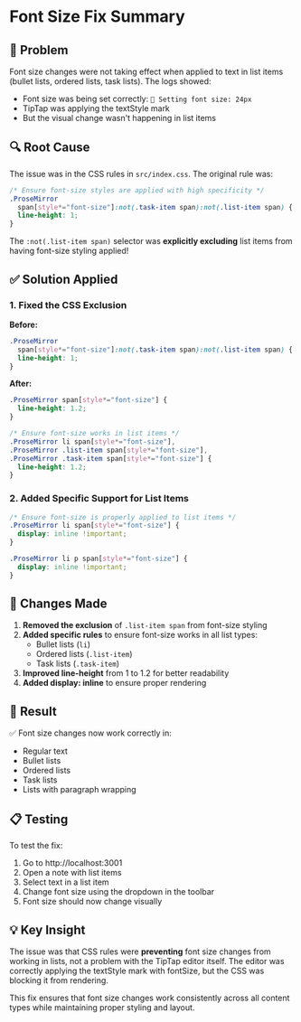 # Font Size Fix Summary

## 🎯 Problem

Font size changes were not taking effect when applied to text in list items (bullet lists, ordered lists, task lists). The logs showed:

- Font size was being set correctly: `📏 Setting font size: 24px`
- TipTap was applying the textStyle mark
- But the visual change wasn't happening in list items

## 🔍 Root Cause

The issue was in the CSS rules in `src/index.css`. The original rule was:

```css
/* Ensure font-size styles are applied with high specificity */
.ProseMirror
  span[style*="font-size"]:not(.task-item span):not(.list-item span) {
  line-height: 1;
}
```

The `:not(.list-item span)` selector was **explicitly excluding** list items from having font-size styling applied!

## ✅ Solution Applied

### 1. Fixed the CSS Exclusion

**Before:**

```css
.ProseMirror
  span[style*="font-size"]:not(.task-item span):not(.list-item span) {
  line-height: 1;
}
```

**After:**

```css
.ProseMirror span[style*="font-size"] {
  line-height: 1.2;
}

/* Ensure font-size works in list items */
.ProseMirror li span[style*="font-size"],
.ProseMirror .list-item span[style*="font-size"],
.ProseMirror .task-item span[style*="font-size"] {
  line-height: 1.2;
}
```

### 2. Added Specific Support for List Items

```css
/* Ensure font-size is properly applied to list items */
.ProseMirror li span[style*="font-size"] {
  display: inline !important;
}

.ProseMirror li p span[style*="font-size"] {
  display: inline !important;
}
```

## 🎨 Changes Made

1. **Removed the exclusion** of `.list-item span` from font-size styling
2. **Added specific rules** to ensure font-size works in all list types:
   - Bullet lists (`li`)
   - Ordered lists (`.list-item`)
   - Task lists (`.task-item`)
3. **Improved line-height** from 1 to 1.2 for better readability
4. **Added display: inline** to ensure proper rendering

## 🚀 Result

✅ Font size changes now work correctly in:

- Regular text
- Bullet lists
- Ordered lists
- Task lists
- Lists with paragraph wrapping

## 📋 Testing

To test the fix:

1. Go to http://localhost:3001
2. Open a note with list items
3. Select text in a list item
4. Change font size using the dropdown in the toolbar
5. Font size should now change visually

## 💡 Key Insight

The issue was that CSS rules were **preventing** font size changes from working in lists, not a problem with the TipTap editor itself. The editor was correctly applying the textStyle mark with fontSize, but the CSS was blocking it from rendering.

This fix ensures that font size changes work consistently across all content types while maintaining proper styling and layout.
